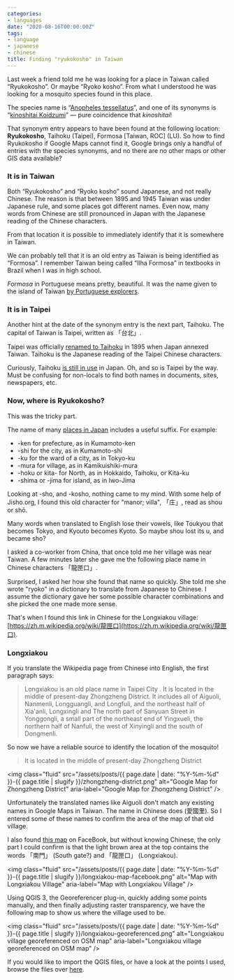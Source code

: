 ```yaml
---
categories:
- languages
date: "2020-08-16T00:00:00Z"
tags:
- language
- japanese
- chinese
title: Finding "ryukokosho" in Taiwan
---
```


Last week a friend told me he was looking for a place in Taiwan called “Ryukokosho”.
Or maybe “Ryoko kosho”. From what I understood he was looking for a mosquito species
found in this place.

The species name is “[Anopheles tessellatus](https://en.wikipedia.org/wiki/Anopheles_tessellatus)”,
and one of its synonyms is “[kinoshitai Koidzumi](http://www.mosquitocatalog.org/taxon_descr.aspx?ID=20899)” — pure
coincidence that _kinoshitai_!

That synonym entry appears to have been found at the following location:
**Ryukokosho**, Taihoku (Taipei), Formosa [Taiwan, ROC] (LU). So how to find
Ryukokosho if Google Maps cannot find it, Google brings only a handful of
entries with the species synonyms, and no there are no other maps or other
GIS data available?

<!--more-->

### It is in Taiwan

Both “Ryukokosho” and “Ryoko kosho” sound Japanese, and not really Chinese.
The reason is that between 1895 and 1945 Taiwan was under Japanese rule, and some
places got different names. Even now, many words from Chinese are still pronounced
in Japan with the Japanese reading of the Chinese characters.

From that location it is possible to immediately identify that it is somewhere in
Taiwan.

We can probably tell that it is an old entry as Taiwan is being identified as
“Formosa”. I remember Taiwan being called “Ilha Formosa” in textbooks in Brazil
when I was in high school.

_Formosa_ in Portuguese means pretty, beautiful. It was the name given
to the island of Taiwan [by Portuguese explorers](https://en.wikipedia.org/wiki/Taiwan).

### It is in Taipei

Another hint at the date of the synonym entry is the next part, Taihoku.
The capital of Taiwan is Taipei, written as 「台北」.

Taipei was officially [renamed to Taihoku](https://en.wikipedia.org/wiki/Taipei)
in 1895 when Japan annexed Taiwan. Taihoku is the Japanese reading of the Taipei
Chinese characters.

Curiously, Taihoku [is still in use](https://languagelog.ldc.upenn.edu/nll/?p=40072)
in Japan. Oh, and so is Taipei by the way. Must be confusing for non-locals to find
both names in documents, sites, newspapers, etc.

### Now, where is Ryukokosho?

This was the tricky part.

The name of many [places in Japan](https://en.wikipedia.org/wiki/Place_names_in_Japan)
includes a useful suffix. For example:

- -ken for prefecture, as in Kumamoto-ken
- -shi for the city, as in Kumamoto-shi
- -ku for the ward of a city, as in Tokyo-ku
- -mura for village, as in Kamikuishiki-mura
- -hoku or kita- for North, as in Hokkaido, Taihoku, or Kita-ku
- -shima or -jima for island, as in Iwo-Jima

Looking at -sho, and -kosho, nothing came to my mind. With some help of Jisho.org,
I found this old character for "manor; villa", 「庄」, read as shou or shō.

Many words when translated to English lose their vowels, like Toukyou that becomes
Tokyo, and Kyouto becomes Kyoto. So maybe shou lost its u, and became sho?

I asked a co-worker from China, that once told me her village was near Taiwan.
A few minutes later she gave me the following place name in
Chinese characters 「龍匣口」.

Surprised, I asked her how she found that name so quickly. She told me she wrote
"ryoko" in a dictionary to translate from Japanese to Chinese. I assume the dictionary
gave her some possible character combinations and she picked the one made
more sense.

That's when I found this link in Chinese for the Longxiakou
village: [https://zh.m.wikipedia.org/wiki/龍匣口](https://zh.m.wikipedia.org/wiki/龍匣口).

### Longxiakou

If you translate the Wikipedia page from Chinese into English, the first paragraph says:

>Longxiakou is an old place name in Taipei City . It is located in the middle of present-day
>Zhongzheng District. It includes all of Aiguoli, Nanmenli, Longguangli, and Longfuli, and
>the northeast half of Xia'anli, Longxingli and The north part of Sanyuan Street in Yonggongli,
>a small part of the northeast end of Yingxueli, the northern half of Nanfuli, the west of
>Xinyingli and the south of Dongmenli.

So now we have a reliable source to identify the location of the mosquito!

>It is located in the middle of present-day Zhongzheng District

<img
  class="fluid"
  src="/assets/posts/{{ page.date | date: "%Y-%m-%d" }}-{{ page.title | slugify }}/zhongzheng-district.png"
  alt="Google Map for Zhongzheng District"
  aria-label="Google Map for Zhongzheng District"
  />

Unfortunately the translated names like Aiguoli don't match any existing names in Google Maps in Taiwan. The name
in Chinese does (愛國里). So I entered some of these names to confirm the area of the map of that old village.

I also found [this map](https://www.facebook.com/IntoChengNan/photos/a.357412827975944/508448539539038/?type=3&theater)
on FaceBook, but without knowing Chinese, the only part I could confirm is that
the light brown area at the top contains the words 「南門」 (South gate?) and 「龍匣口」 (Longxiakou).

<img
  class="fluid"
  src="/assets/posts/{{ page.date | date: "%Y-%m-%d" }}-{{ page.title | slugify }}/longxiakou-map-facebook.png"
  alt="Map with Longxiakou Village"
  aria-label="Map with Longxiakou Village"
  />

Using QGIS 3, the Georeferencer plug-in, quickly adding some points manually,
and then finally adjusting raster transparency, we have the following map to
show us where the village used to be.

<img
  class="fluid"
  src="/assets/posts/{{ page.date | date: "%Y-%m-%d" }}-{{ page.title | slugify }}/longxiakou-georeferenced.png"
  alt="Longxiakou village georeferenced on OSM map"
  aria-label="Longxiakou village georeferenced on OSM map"
  />

If you would like to import the QGIS files, or have a look at the points I used,
browse the files over [here](https://github.com/kinow/kinoshita.eti.br/tree/master/assets/posts/2020-08-16-finding-ryukokosho-in-taiwan). 
